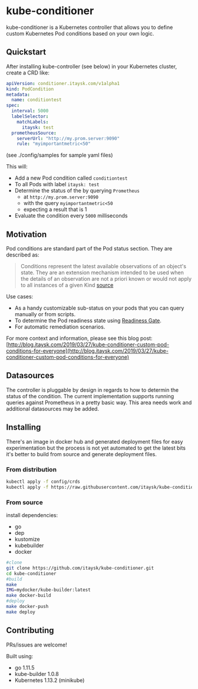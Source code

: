 # kube-conditioner

kube-conditioner is a Kubernetes controller that allows you to define custom Kubernetes Pod conditions based on your own logic.  

## Quickstart

After installing kube-controller (see below) in your Kubernetes cluster, create a CRD like:

```yaml
apiVersion: conditioner.itaysk.com/v1alpha1
kind: PodCondition
metadata:
  name: conditiontest
spec:
  interval: 5000
  labelSelector:
    matchLabels:
      itaysk: test
  prometheusSource:
    serverUrl: "http://my.prom.server:9090"
    rule: "myimportantmetric<50"
```
(see ./config/samples for sample yaml files)

This will:
- Add a new Pod condition called `conditiontest`
- To all Pods with label `itaysk: test`
- Determine the status of the by querying `Prometheus`
  - at `http://my.prom.server:9090`
  - with the query `myimportantmetric<50`
  - expecting a result that is 1
- Evaluate the condition every `5000` milliseconds

## Motivation

Pod conditions are standard part of the Pod status section. They are described as:

> Conditions represent the latest available observations of an object's state. They are an extension mechanism intended to be used when the details of an observation are not a priori known or would not apply to all instances of a given Kind
[source](https://github.com/kubernetes/community/blob/master/contributors/devel/sig-architecture/api-conventions.md#spec-and-status)

Use cases:
- As a handy customizable sub-status on your pods that you can query manually or from scripts.
- To determine the Pod readiness state using [Readiness Gate](https://kubernetes.io/docs/concepts/workloads/pods/pod-lifecycle/#pod-readiness-gate).
- For automatic remediation scenarios.

For more context and information, please see this blog post: [http://blog.itaysk.com/2019/03/27/kube-conditioner-custom-pod-conditions-for-everyone](http://blog.itaysk.com/2019/03/27/kube-conditioner-custom-pod-conditions-for-everyone)

## Datasources

The controller is pluggable by design in regards to how to determin the status of the condition. The current implementation supports running queries against Prometheus in a pretty basic way. This area needs work and additional datasources may be added. 

## Installing

There's an image in docker hub and generated deployment files for easy experimentation but the process is not yet automated to get the latest bits it's better to build from source and generate deployment files. 

### From distribution

```bash
kubectl apply -f config/crds
kubectl apply -f https://raw.githubusercontent.com/itaysk/kube-conditioner/master/kube-deploy.yaml
```

### From source

install dependencies:

- go
- dep
- kustomize
- kubebuilder
- docker

```bash
#clone
git clone https://github.com/itaysk/kube-conditioner.git
cd kube-conditioner
#build
make
IMG=mydocker/kube-builder:latest
make docker-build
#deploy
make docker-push
make deploy
```

## Contributing

PRs/issues are welcome!

Built using:
- go 1.11.5
- kube-builder 1.0.8
- Kubernetes 1.13.2 (minikube)

